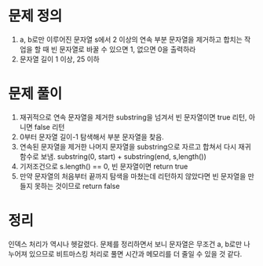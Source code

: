 # 문제 정의

1. a, b로만 이루어진 문자열 s에서 2 이상의 연속 부분 문자열을 제거하고 합치는 작업을 할 때 빈 문자열로 바꿀 수 있으면 1, 없으면 0을 출력하라
2. 문자열 길이 1 이상, 25 이하

# 문제 풀이

1. 재귀적으로 연속 문자열을 제거한 substring을 넘겨서 빈 문자열이면 true 리턴, 아니면 false 리턴
2. 0부터 문자열 길이-1 탐색해서 부분 문자열을 찾음.
3. 연속된 문자열을 제거한 나머지 문자열을 substring으로 자르고 합쳐서 다시 재귀함수로 보냄. substring(0, start) + substring(end, s,length())
4. 기저조건으로 s.length() == 0, 빈 문자열이면 return true
5. 만약 문자열의 처음부터 끝까지 탐색을 마쳤는데 리턴하지 않았다면 빈 문자열을 만들지 못하는 것이므로 return false

# 정리

인덱스 처리가 역시나 헷갈렸다. 문제를 정리하면서 보니 문자열은 무조건 a, b로만 나누어져 있으므로 비트마스킹 처리로 풀면 시간과 메모리를 더 줄일 수 있을 것 같다.